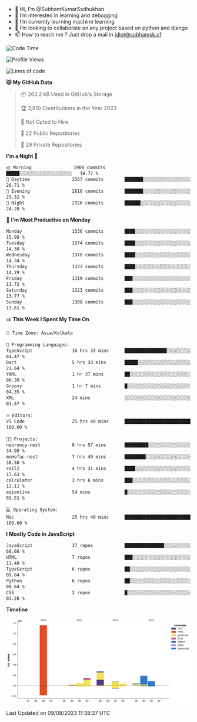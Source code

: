 - 👋 Hi, I’m @SubhamKumarSadhukhan
- 👀 I’m interested in learning and debugging
- 🌱 I’m currently learning machine learning
- 💞️ I’m looking to collaborate on any project based on python and django
- 📫 How to reach me ?
      Just drop a mail in idiot@subhamsk.cf

<!---
SubhamKumarSadhukhan/SubhamKumarSadhukhan is a ✨ special ✨ repository because its `README.md` (this file) appears on your GitHub profile.
You can click the Preview link to take a look at your changes.
--->


<!--START_SECTION:waka-->
![Code Time](http://img.shields.io/badge/Code%20Time-1%2C429%20hrs%2044%20mins-blue)

![Profile Views](http://img.shields.io/badge/Profile%20Views-10-blue)

![Lines of code](https://img.shields.io/badge/From%20Hello%20World%20I%27ve%20Written-2.0%20million%20lines%20of%20code-blue)

**🐱 My GitHub Data** 

> 📦 263.2 kB Used in GitHub's Storage 
 > 
> 🏆 3,810 Contributions in the Year 2023
 > 
> 🚫 Not Opted to Hire
 > 
> 📜 22 Public Repositories 
 > 
> 🔑 29 Private Repositories 
 > 
**I'm a Night 🦉** 

```text
🌞 Morning                1900 commits        █████░░░░░░░░░░░░░░░░░░░░   19.77 % 
🌆 Daytime                2567 commits        ███████░░░░░░░░░░░░░░░░░░   26.71 % 
🌃 Evening                2818 commits        ███████░░░░░░░░░░░░░░░░░░   29.32 % 
🌙 Night                  2326 commits        ██████░░░░░░░░░░░░░░░░░░░   24.20 % 
```
📅 **I'm Most Productive on Monday** 

```text
Monday                   1536 commits        ████░░░░░░░░░░░░░░░░░░░░░   15.98 % 
Tuesday                  1374 commits        ████░░░░░░░░░░░░░░░░░░░░░   14.30 % 
Wednesday                1378 commits        ████░░░░░░░░░░░░░░░░░░░░░   14.34 % 
Thursday                 1373 commits        ████░░░░░░░░░░░░░░░░░░░░░   14.29 % 
Friday                   1319 commits        ███░░░░░░░░░░░░░░░░░░░░░░   13.72 % 
Saturday                 1323 commits        ███░░░░░░░░░░░░░░░░░░░░░░   13.77 % 
Sunday                   1308 commits        ███░░░░░░░░░░░░░░░░░░░░░░   13.61 % 
```


📊 **This Week I Spent My Time On** 

```text
🕑︎ Time Zone: Asia/Kolkata

💬 Programming Languages: 
TypeScript               16 hrs 33 mins      ████████████████░░░░░░░░░   64.47 % 
Dart                     5 hrs 33 mins       █████░░░░░░░░░░░░░░░░░░░░   21.64 % 
YAML                     1 hr 37 mins        ██░░░░░░░░░░░░░░░░░░░░░░░   06.30 % 
Groovy                   1 hr 7 mins         █░░░░░░░░░░░░░░░░░░░░░░░░   04.35 % 
XML                      24 mins             ░░░░░░░░░░░░░░░░░░░░░░░░░   01.57 % 

🔥 Editors: 
VS Code                  25 hrs 40 mins      █████████████████████████   100.00 % 

🐱‍💻 Projects: 
neuroncy-nest            8 hrs 57 mins       █████████░░░░░░░░░░░░░░░░   34.90 % 
memofac-nest             7 hrs 49 mins       ████████░░░░░░░░░░░░░░░░░   30.50 % 
rail2                    4 hrs 31 mins       ████░░░░░░░░░░░░░░░░░░░░░   17.63 % 
calculator               3 hrs 6 mins        ███░░░░░░░░░░░░░░░░░░░░░░   12.11 % 
aqionline                54 mins             █░░░░░░░░░░░░░░░░░░░░░░░░   03.51 % 

💻 Operating System: 
Mac                      25 hrs 40 mins      █████████████████████████   100.00 % 
```

**I Mostly Code in JavaScript** 

```text
JavaScript               37 repos            ███████████████░░░░░░░░░░   60.66 % 
HTML                     7 repos             ███░░░░░░░░░░░░░░░░░░░░░░   11.48 % 
TypeScript               6 repos             ██░░░░░░░░░░░░░░░░░░░░░░░   09.84 % 
Python                   6 repos             ██░░░░░░░░░░░░░░░░░░░░░░░   09.84 % 
CSS                      2 repos             █░░░░░░░░░░░░░░░░░░░░░░░░   03.28 % 
```



**Timeline**

![Lines of Code chart](https://raw.githubusercontent.com/SubhamKumarSadhukhan/SubhamKumarSadhukhan/main/assets/bar_graph.png)


 Last Updated on 09/08/2023 11:38:27 UTC
<!--END_SECTION:waka-->
